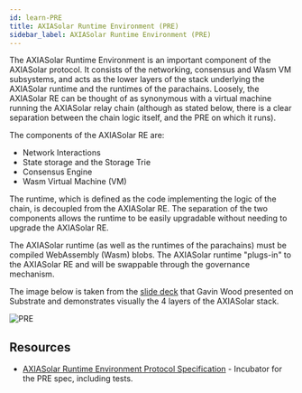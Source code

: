 ```yaml
---
id: learn-PRE
title: AXIASolar Runtime Environment (PRE)
sidebar_label: AXIASolar Runtime Environment (PRE)
---
```


The AXIASolar Runtime Environment is an important component of the AXIASolar protocol. It consists of the networking, consensus and Wasm VM subsystems, and acts as the lower layers of the stack underlying the AXIASolar runtime and the runtimes of the parachains. Loosely, the AXIASolar RE can be thought of as synonymous with a virtual machine running the AXIASolar relay chain (although as stated below, there is a clear separation between the chain logic itself, and the PRE on which it runs).

The components of the AXIASolar RE are:

- Network Interactions
- State storage and the Storage Trie
- Consensus Engine
- Wasm Virtual Machine (VM)

The runtime, which is defined as the code implementing the logic of the chain, is decoupled from the AXIASolar RE. The separation of the two components allows the runtime to be easily upgradable without needing to upgrade the AXIASolar RE.

The AXIASolar runtime (as well as the runtimes of the parachains) must be compiled WebAssembly (Wasm) blobs. The AXIASolar runtime "plugs-in" to the AXIASolar RE and will be swappable through the governance mechanism.

The image below is taken from the [slide deck](https://slides.com/axia-tech/paritysubstrate#/8) that Gavin Wood presented on Substrate and demonstrates visually the 4 layers of the AXIASolar stack.

![PRE](assets/PRE.png)

## Resources

- [AXIASolar Runtime Environment Protocol Specification](https://github.com/axia-tech/axiasolar-spec) - Incubator for the PRE spec, including tests.
